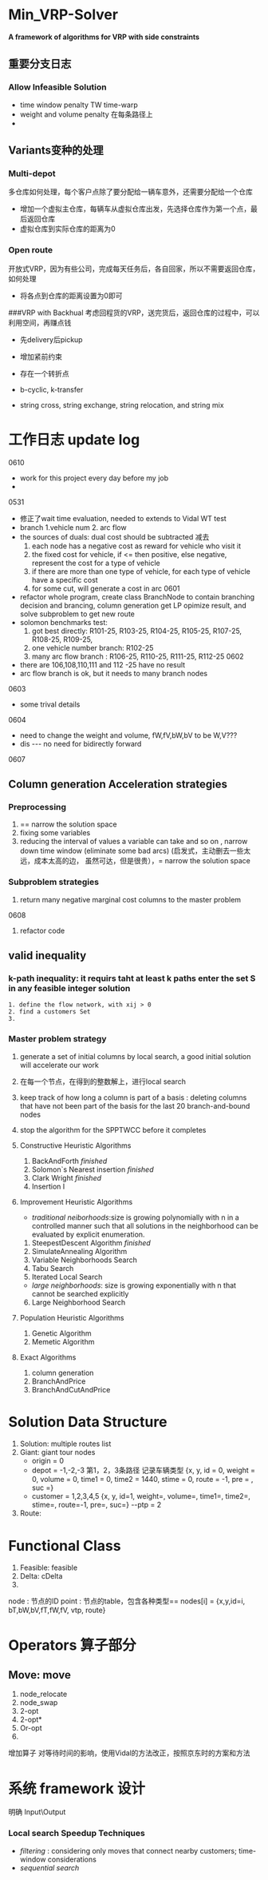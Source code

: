 # Min_VRP-Solver
**A framework of algorithms for VRP with side constraints**

## 重要分支日志
### Allow Infeasible Solution
- time window penalty TW   time-warp
- weight and volume penalty  在每条路径上
- 






## Variants变种的处理
### Multi-depot
多仓库如何处理，每个客户点除了要分配给一辆车意外，还需要分配给一个仓库
- 增加一个虚拟主仓库，每辆车从虚拟仓库出发，先选择仓库作为第一个点，最后返回仓库
- 虚拟仓库到实际仓库的距离为0

### Open route
开放式VRP，因为有些公司，完成每天任务后，各自回家，所以不需要返回仓库，如何处理
- 将各点到仓库的距离设置为0即可

###VRP with Backhual
考虑回程货的VRP，送完货后，返回仓库的过程中，可以利用空间，再赚点钱
- 先delivery后pickup
- 增加紧前约束
- 存在一个转折点



- b-cyclic, k-transfer
- string cross, string exchange, string relocation, and string mix 











# 工作日志 update log
0610
- work for this project every day before my job
- 



0531
- 修正了wait time evaluation, needed to extends to Vidal WT test
- branch  1.vehicle num 2. arc flow
- the sources of duals:  dual cost should be subtracted   减去
    1. each node has a negative cost as reward for vehicle who visit it 
    2. the fixed cost for vehicle, if <= then positive, else negative, represent the cost for a type of vehicle
    3. if there are more than one type of vehicle, for each type of vehicle have a specific cost 
    4. for some cut, will generate a cost in arc 
0601
- refactor whole program, create class BranchNode to contain branching decision and brancing, column generation get LP opimize result, and solve subproblem to get new route
- solomon benchmarks test:
    1. got best         directly: R101-25, R103-25, R104-25, R105-25, R107-25, R108-25, R109-25,
    2. one vehicle number branch: R102-25
    3. many arc flow branch     : R106-25, R110-25, R111-25, R112-25
0602
- there are 106,108,110,111 and 112 -25 have no result
- arc flow branch is ok, but it needs to many branch nodes

0603
- some trival details

0604
- need to change the weight and volume, fW,fV,bW,bV to be W,V???
- dis --- no need for bidirectly forward 

0607
## Column generation Acceleration strategies
### Preprocessing
1. == narrow the solution space
2. fixing some variables
3. reducing the interval of values a variable can take and so on 
, narrow down time window (eliminate some bad arcs)    (启发式，主动删去一些太远，成本太高的边， 虽然可达，但是很贵），= narrow the solution space
### Subproblem strategies
1. return many negative marginal cost columns to the master problem

0608
1. refactor code
## valid inequality
### k-path inequality: it requirs taht at least k paths enter the set S in any feasible integer solution
    1. define the flow network, with xij > 0
    2. find a customers Set
    3. 




### Master problem strategy
1. generate a set of initial columns by local search,  a good initial solution will accelerate our work
2. 在每一个节点，在得到的整数解上，进行local search
3. keep track of how long a column is part of a basis : deleting columns that have not been part of the basis for the last 20 branch-and-bound nodes 
4. stop the algorithm for the SPPTWCC before it completes
 
 
1. Constructive Heuristic Algorithms
    1. BackAndForth *finished*
    2. Solomon`s Nearest insertion *finished*
    3. Clark Wright *finished*
    4. Insertion I
2. Improvement Heuristic Algorithms
    - *traditional neiborhoods*:size is growing polynomially with n in a controlled manner such that all solutions in the neighborhood can be evaluated by explicit enumeration.
    1. SteepestDescent Algorithm *finished*
    2. SimulateAnnealing Algorithm
    3. Variable Neighborhoods Search
    4. Tabu Search
    5. Iterated Local Search
    - *large neighborhoods*: size is growing exponentially with n that cannot be searched explicitly
    6. Large Neighborhood Search
3. Population Heuristic Algorithms
    1. Genetic Algorithm
    2. Memetic Algorithm
4. Exact Algorithms
    1. column generation
    2. BranchAndPrice
    3. BranchAndCutAndPrice
    
# Solution Data Structure
1. Solution: multiple routes list
2. Giant: giant tour  nodes 
    - origin = 0
    - depot = -1,-2,-3   第1，2，3条路径  记录车辆类型   {x, y, id = 0, weight = 0, volume = 0, time1 = 0, time2 = 1440, stime = 0, route = -1, pre = , suc =} 
    - customer = 1,2,3,4,5 {x, y, id=1, weight=, volume=, time1=, time2=, stime=, route=-1, pre=, suc=}  --ptp = 2   
3. Route:

# Functional Class
1. Feasible: feasible
2. Delta: cDelta
3. 



node : 节点的ID
point : 节点的table，包含各种类型== nodes[i] = {x,y,id=i, bT,bW,bV,fT,fW,fV, vtp, route}

# Operators 算子部分
## Move: move
1. node_relocate
2. node_swap
3. 2-opt
4. 2-opt*
5. Or-opt
6. 
增加算子  对等待时间的影响，使用Vidal的方法改正，按照京东时的方案和方法





# 系统 framework 设计
明确  Input\Output

### Local search Speedup Techniques
- *filtering* : considering only moves that connect nearby customers; time-window considerations
- *sequential search*



